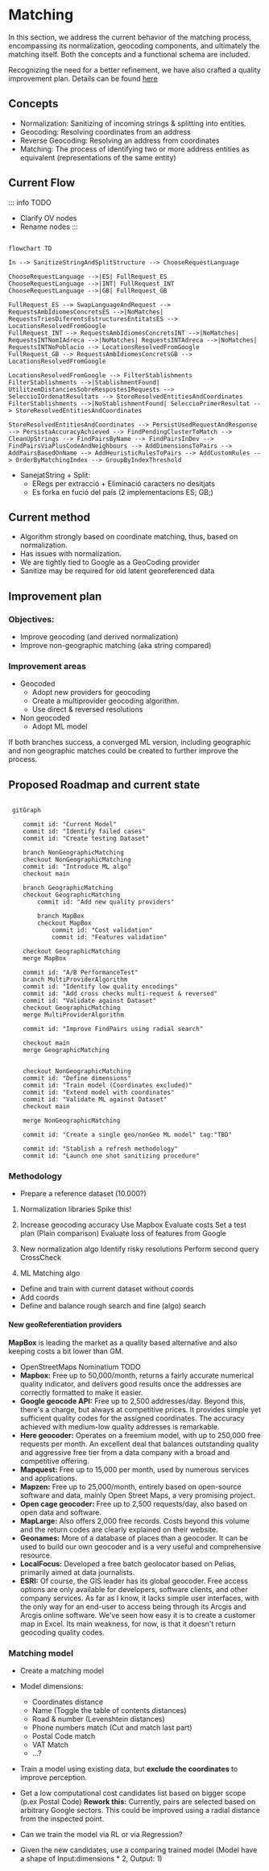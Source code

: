 # Matching

In this section, we address the current behavior of the matching process, encompassing its normalization, geocoding components, and ultimately the matching itself. Both the concepts and a functional schema are included.

Recognizing the need for a better refinement, we have also crafted a quality improvement plan. Details can be found [here](#improvement-plan)

## Concepts

- Normalization: Sanitizing of incoming strings & splitting into entities.
- Geocoding: Resolving coordinates from an address
- Reverse Geocoding: Resolving an address from coordinates
- Matching: The process of identifying two or more address entities as equivalent (representations of the same entity)

## Current Flow

::: info TODO

- Clarify OV nodes
- Rename nodes
  :::

```mermaid

flowchart TD

In --> SanitizeStringAndSplitStructure --> ChooseRequestLanguage

ChooseRequestLanguage -->|ES| FullRequest_ES
ChooseRequestLanguage -->|INT| FullRequest_INT
ChooseRequestLanguage -->|GB| FullRequest_GB

FullRequest_ES --> SwapLanguageAndRequest --> RequestsAmbIdiomesConcretsES -->|NoMatches| RequestsTriesDiferentsEstructuresEntitatsES --> LocationsResolvedFromGoogle
FullRequest_INT --> RequestsAmbIdiomesConcretsINT -->|NoMatches| RequestsINTNomIAdreca -->|NoMatches| RequestsINTAdreca -->|NoMatches| RequestsINTNoPoblacio --> LocationsResolvedFromGoogle
FullRequest_GB --> RequestsAmbIdiomesConcretsGB --> LocationsResolvedFromGoogle

LocationsResolvedFromGoogle --> FilterStablishments
FilterStablishments -->|StablishmentFound| UtilitzemDistanciesSobreRespostesIRequests --> SeleccioIOrdenatResultats --> StoreResolvedEntitiesAndCoordinates
FilterStablishments -->|NoStablishmentFound| SeleccioPrimerResultat --> StoreResolvedEntitiesAndCoordinates

StoreResolvedEntitiesAndCoordinates --> PersistUsedRequestAndResponse --> PersistaAccuracyAchieved --> FindPendingClusterToMatch -->
CleanUpStrings --> FindPairsByName --> FindPairsInDev -->
FindPairsViaPlusCodeAndNeighbours --> AddDimensionsToPairs --> AddPairsBasedOnName --> AddHeuristicRulesToPairs --> AddCustomRules --> OrderByMatchingIndex --> GroupByIndexThreshold

```

- SanejatString + Split:
  - ERegs per extracció + Eliminació caracters no desitjats
  - Es forka en fució del país (2 implementacions ES; GB;)

## Current method

- Algorithm strongly based on coordinate matching, thus, based on normalization.
- Has issues with normalization.
- We are tightly tied to Google as a GeoCoding provider
- Sanitize may be required for old latent georeferenced data

## Improvement plan

### Objectives:

- Improve geocoding (and derived normalization)
- Improve non-geographic matching (aka string compared)

### Improvement areas

- Geocoded
  - Adopt new providers for geocoding
  - Create a multiprovider geocoding algorithm.
  - Use direct & reversed resolutions
- Non geocoded
  - Adopt ML model

If both branches success, a converged ML version, including geographic and non geographic matches could be created to further improve the process.

## Proposed Roadmap and current state

```mermaid

 gitGraph

    commit id: "Current Model"
    commit id: "Identify failed cases"
    commit id: "Create testing Dataset"

    branch NonGeographicMatching
    checkout NonGeographicMatching
    commit id: "Introduce ML algo"
    checkout main

    branch GeographicMatching
    checkout GeographicMatching
        commit id: "Add new quality providers"

        branch MapBox
        checkout MapBox
            commit id: "Cost validation"
            commit id: "Features validation"

    checkout GeographicMatching
    merge MapBox

    commit id: "A/B PerformanceTest"
    branch MultiProviderAlgorithm
    commit id: "Identify low quality encodings"
    commit id: "Add cross checks multi-request & reversed"
    commit id: "Validate against Dataset"
    checkout GeographicMatching
    merge MultiProviderAlgorithm

    commit id: "Improve FindPairs using radial search"

    checkout main
    merge GeographicMatching


    checkout NonGeographicMatching
    commit id: "Define dimensions"
    commit id: "Train model (Coordinates excluded)"
    commit id: "Extend model with coordinates"
    commit id: "Validate ML against Dataset"
    checkout main

    merge NonGeographicMatching

    commit id: "Create a single geo/nonGeo ML model" tag:"TBD"

    commit id: "Stablish a refresh methodology"
    commit id: "Launch one shot sanitizing procedure"

```

### Methodology

- Prepare a reference dataset (10.000?)

1. Normalization libraries
   Spike this!

2. Increase geocoding accuracy
   Use Mapbox
   Evaluate costs
   Set a test plan (Plain comparison)
   Evaluate loss of features from Google

3. New normalization algo
   Identify risky resolutions
   Perform second query
   CrossCheck

4. ML Matching algo

- Define and train with current dataset without coords
- Add coords
- Define and balance rough search and fine (algo) search

#### New geoReferentiation providers

**MapBox** is leading the market as a quality based alternative and also keeping costs a bit lower than GM.

- OpenStreetMaps Nominatium TODO
- **Mapbox:** Free up to 50,000/month, returns a fairly accurate numerical quality indicator, and delivers good results once the addresses are correctly formatted to make it easier.
- **Google geocode API:** Free up to 2,500 addresses/day. Beyond this, there's a charge, but always at competitive prices. It provides simple yet sufficient quality codes for the assigned coordinates. The accuracy achieved with medium-low quality addresses is remarkable.
- **Here geocoder:** Operates on a freemium model, with up to 250,000 free requests per month. An excellent deal that balances outstanding quality and aggressive free tier from a data company with a broad and competitive offering.
- **Mapquest:** Free up to 15,000 per month, used by numerous services and applications.
- **Mapzen:** Free up to 25,000/month, entirely based on open-source software and data, mainly Open Street Maps, a very promising project.
- **Open cage geocoder:** Free up to 2,500 requests/day, also based on open data and software.
- **MapLarge:** Also offers 2,000 free records. Costs beyond this volume and the return codes are clearly explained on their website.
- **Geonames:** More of a database of places than a geocoder. It can be used to build our own geocoder and is a very useful and comprehensive resource.
- **LocalFocus:** Developed a free batch geolocator based on Pelias, primarily aimed at data journalists.
- **ESRI:** Of course, the GIS leader has its global geocoder. Free access options are only available for developers, software clients, and other company services. As far as I know, it lacks simple user interfaces, with the only way for an end-user to access being through its Arcgis and Arcgis online software. We've seen how easy it is to create a customer map in Excel. Its main weakness, for now, is that it doesn't return geocoding quality codes.

### Matching model

- Create a matching model
- Model dimensions:
  - Coordinates distance
  - Name (Toggle the table of contents distances)
  - Road & number (Levenshtein distances)
  - Phone numbers match (Cut and match last part)
  - Postal Code match
  - VAT Match
  - ...?
- Train a model using existing data, but **exclude the coordinates** to improve perception.

- Get a low computational cost candidates list based on bigger scope (p.ex Postal Code)
  **Rework this:** Currently, pairs are selected based on arbitrary Google sectors. This could be improved using a radial distance from the inspected point.
- Can we train the model via RL or via Regression?
- Given the new candidates, use a comparing trained model (Model have a shape of Input:dimensions \* 2, Output: 1)
